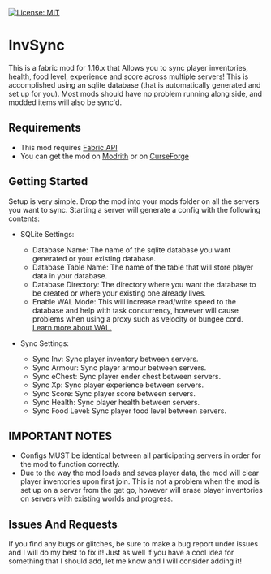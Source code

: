 [![License: MIT](https://img.shields.io/badge/License-MIT-green.svg)](https://opensource.org/licenses/MIT)

# InvSync

This is a fabric mod for 1.16.x that Allows you to sync player inventories, health, food level, experience and score across multiple servers! This is accomplished using an sqlite database (that is automatically generated and set up for you). Most mods should have no problem running along side, and modded items will also be sync'd.

## Requirements

- This mod requires [Fabric API](https://www.curseforge.com/minecraft/mc-mods/fabric-api) 
- You can get the mod on [Modrith](https://modrinth.com/mod/invsync) or on [CurseForge](https://www.curseforge.com/minecraft/mc-mods/invsync-fabric)

## Getting Started

Setup is very simple. Drop the mod into your mods folder on all the servers you want to sync. Starting a server will generate a config with the following contents:

- SQLite Settings:
  - Database Name: The name of the sqlite database you want generated or your existing database.
  - Database Table Name: The name of the table that will store player data in your database.
  - Database Directory: The directory where you want the database to be created or where your existing one already lives.
  - Enable WAL Mode: This will increase read/write speed to the database and help with task concurrency, however will cause problems when using a proxy such as velocity or bungee cord. [Learn more about WAL.](https://sqlite.org/wal.html)

- Sync Settings: 
  - Sync Inv: Sync player inventory between servers. 
  - Sync Armour: Sync player armour between servers.
  - Sync eChest: Sync player ender chest between servers.
  - Sync Xp: Sync player experience between servers.
  - Sync Score: Sync player score between servers.
  - Sync Health: Sync player health between servers.
  - Sync Food Level: Sync player food level between servers.

## IMPORTANT NOTES 

- Configs MUST be identical between all participating servers in order for the mod to function correctly.
- Due to the way the mod loads and saves player data, the mod will clear player inventories upon first join. This is not a problem when the mod is set up on a server from the get go, however will erase player inventories on servers with existing worlds and progress.

## Issues And Requests

If you find any bugs or glitches, be sure to make a bug report under issues and I will do my best to fix it! Just as well if you have a cool idea for something that I should add, let me know and I will consider adding it!

